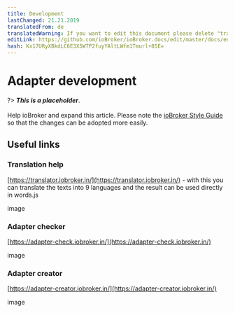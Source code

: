 ```yaml
---
title: Development
lastChanged: 21.21.2019
translatedFrom: de
translatedWarning: If you want to edit this document please delete "translatedFrom" field, elsewise this document will be translated automatically again
editLink: https://github.com/ioBroker/ioBroker.docs/edit/master/docs/en/dev/README.md
hash: Kx17URyXBkdLC6E3X5WTP2fuyYAltLWfm1Tmurl+85E=
---
```

# Adapter development
?> ***This is a placeholder***.<br><br> Help ioBroker and expand this article. Please note the [ioBroker Style Guide](community/styleguidedoc) so that the changes can be adopted more easily.

## Useful links
### Translation help
[https://translator.iobroker.in/](https://translator.iobroker.in/) - with this you can translate the texts into 9 languages and the result can be used directly in words.js

image

### Adapter checker
[https://adapter-check.iobroker.in/](https://adapter-check.iobroker.in/)

image

### Adapter creator
[https://adapter-creator.iobroker.in/](https://adapter-creator.iobroker.in/)

image